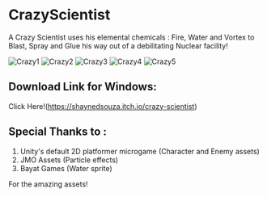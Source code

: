 # CrazyScientist

A Crazy Scientist uses his elemental chemicals : Fire, Water and Vortex to Blast, Spray and Glue his way out of a debilitating Nuclear facility!

![Crazy1](https://user-images.githubusercontent.com/13608668/109428146-ecdd5580-79b2-11eb-98a1-920a09c57518.PNG)
![Crazy2](https://user-images.githubusercontent.com/13608668/109428147-ed75ec00-79b2-11eb-9470-cbd6ebe62fca.png)
![Crazy3](https://user-images.githubusercontent.com/13608668/109428148-ee0e8280-79b2-11eb-9de3-23e32595c218.png)
![Crazy4](https://user-images.githubusercontent.com/13608668/109428149-eea71900-79b2-11eb-88b3-9af54645050b.png)
![Crazy5](https://user-images.githubusercontent.com/13608668/109428152-ef3faf80-79b2-11eb-99c5-523faeaf6e02.png)



## Download Link for Windows:
Click Here!(https://shaynedsouza.itch.io/crazy-scientist)
## Special Thanks to :
1. Unity's default 2D platformer microgame (Character and Enemy assets)
2. JMO Assets (Particle effects)
3. Bayat Games (Water sprite)

For the amazing assets!
